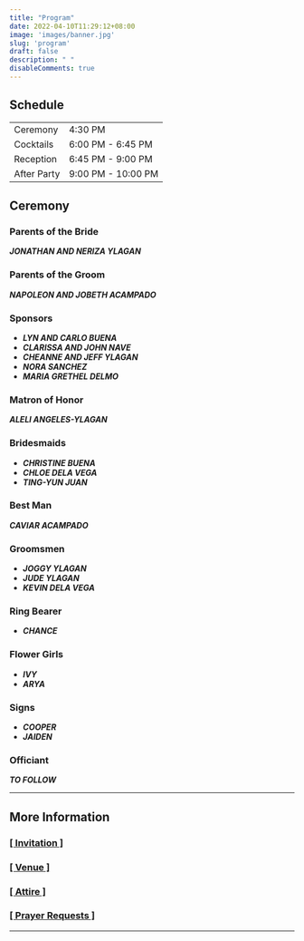 ```yaml
---
title: "Program"
date: 2022-04-10T11:29:12+08:00
image: 'images/banner.jpg'
slug: 'program'
draft: false
description: " "
disableComments: true
---
```


## Schedule

|  |  |
| --- | ----------- |
| Ceremony |  4:30 PM |
| Cocktails |  6:00 PM - 6:45 PM |
| Reception |  6:45 PM - 9:00 PM |
| After Party |  9:00 PM - 10:00 PM |


## Ceremony

### Parents of the Bride
***JONATHAN AND NERIZA YLAGAN***

### Parents of the Groom
***NAPOLEON AND JOBETH ACAMPADO***

### Sponsors
- ***LYN AND CARLO BUENA***
- ***CLARISSA AND JOHN NAVE***
- ***CHEANNE AND JEFF YLAGAN***
- ***NORA SANCHEZ***
- ***MARIA GRETHEL DELMO***

### Matron of Honor
***ALELI ANGELES-YLAGAN***

### Bridesmaids
- ***CHRISTINE BUENA***
- ***CHLOE DELA VEGA***
- ***TING-YUN JUAN***

### Best Man
***CAVIAR ACAMPADO***
### Groomsmen
- ***JOGGY YLAGAN***
- ***JUDE YLAGAN***
- ***KEVIN DELA VEGA***

### Ring Bearer
- ***CHANCE***

### Flower Girls
- ***IVY***
- ***ARYA***

### Signs
- ***COOPER***
- ***JAIDEN***

### Officiant

***TO FOLLOW***

---

## More Information
###  [[ Invitation ]](https://carl-kyera-wedding.netlify.app/post/main/)

###  [[ Venue ]](https://carl-kyera-wedding.netlify.app/post/venue/)

###  [[ Attire ]](https://carl-kyera-wedding.netlify.app/post/attire/)

###  [[ Prayer Requests ]](https://carl-kyera-wedding.netlify.app/post/prayers/)

---
